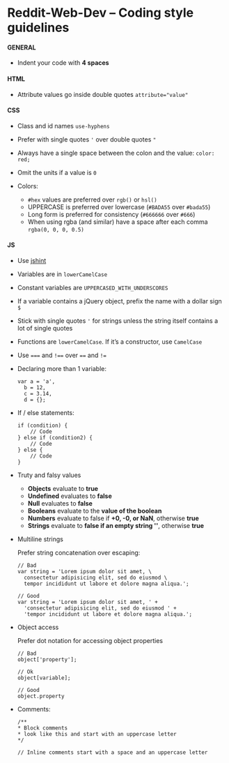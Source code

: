 # Reddit-Web-Dev – Coding style guidelines

#### GENERAL
- Indent your code with **4 spaces**

#### HTML
- Attribute values go inside double quotes `attribute="value"`

#### CSS
- Class and id names `use-hyphens`

- Prefer with single quotes `'` over double quotes `"`

- Always have a single space between the colon and the value: `color: red;`

- Omit the units if a value is `0`

- Colors:
    - `#hex` values are preferred over `rgb()` or `hsl()`
    - UPPERCASE is preferred over lowercase (`#BADA55` over `#bada55`)
    - Long form is preferred for consistency (`#666666` over `#666`)
    - When using rgba (and similar) have a space after each comma `rgba(0, 0, 0, 0.5)`

#### JS
- Use [jshint](http://jshint.com/)

- Variables are in `lowerCamelCase`

- Constant variables are `UPPERCASED_WITH_UNDERSCORES`

- If a variable contains a jQuery object, prefix the name with a dollar sign `$`

- Stick with single quotes `'` for strings unless the string itself contains a lot of single quotes

- Functions are `lowerCamelCase`. If it’s a constructor, use `CamelCase`

- Use `===` and `!==` over `==` and `!=`

- Declaring more than 1 variable:
  ```
  var a = 'a',
    b = 12,
    c = 3.14,
    d = {};
  ```

- If / else statements:
  ```
  if (condition) {
      // Code
  } else if (condition2) {
      // Code
  } else {
      // Code
  }
  ```

- Truty and falsy values

  - **Objects** evaluate to **true**
  - **Undefined** evaluates to **false**
  - **Null** evaluates to **false**
  - **Booleans** evaluate to the **value of the boolean**
  - **Numbers** evaluate to false if **+0, -0, or NaN**, otherwise **true**
  - **Strings** evaluate to **false if an empty string ''**, otherwise **true**


- Multiline strings

  Prefer string concatenation over escaping:

  ```
  // Bad
  var string = 'Lorem ipsum dolor sit amet, \
    consectetur adipisicing elit, sed do eiusmod \
    tempor incididunt ut labore et dolore magna aliqua.';

  // Good
  var string = 'Lorem ipsum dolor sit amet, ' +
    'consectetur adipisicing elit, sed do eiusmod ' +
    'tempor incididunt ut labore et dolore magna aliqua.';
  ```

- Object access

  Prefer dot notation for accessing object properties

  ```
  // Bad
  object['property'];

  // Ok
  object[variable];

  // Good
  object.property
  ```

- Comments:  
  ```
  /**
  * Block comments
  * look like this and start with an uppercase letter
  */
  ```

  ```
  // Inline comments start with a space and an uppercase letter
  ```
